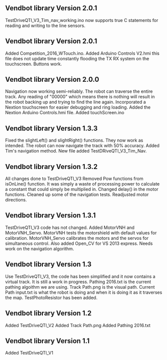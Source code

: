 Vendbot library Version 2.0.1
-----------------------------
TestDriveQTI_V3_Tim_nav_working.ino now supports true C statements for reading and writing to the line sensors.

Vendbot library Version 2.0.1
-----------------------------
Added Competition_2016_WTouch.ino. Added Arduino Controls V2.hmi this file does not update time constantly flooding the TX RX system on the touchscreen. Buttons work.


Vendbot library Version 2.0.0
-----------------------------
Navigation now working semi-reliably. The robot can traverse the entire track. Any reading of "00000" which means there is nothing will result in the robot backing up and trying to find the line again. 
Incorporated a Nextion touchscreen for easier debugging and ring loading.
Added the Nextion Arduino Controls.hmi file. Added touchScreen.ino

Vendbot library Version 1.3.3
-------------------------------
Fixed the slightLeft() and slightRight() functions. They now work as intended. The robot can now navigate the track with 50% accuracy. Added Tim's navigation method. New file added TestDRiveQTI_V3_Tim_Nav.

Vendbot library Version 1.3.2
-------------------------------
All changes done to TestDriveQTI_V3
Removed Pow functions from isOnLine() function. It was simply a waste of processing power to calculate a constant that could simply be multiplied in. Changed delay() in the motor functions. Cleaned up some of the navigation tests. Readjusted motor directions.

Vendbot library Version 1.3.1
-------------------------------

TestDriveQTI_V3 code has not changed. Added MotorVNH and MotorVNH_Servo. MotorVNH tests the motorshield with default values for calibration. MotorVNH_Servo calibrates the motors and the servos for simultaneous control. Also added Open_CV for VS 2013 express. Needs work on the navigation algorithm.

Vendbot library Version 1.3
-------------------------------

Use TestDriveQTI_V3, the code has been simplified and it now contains a virtual track. It is still a work in progress.
Pathing 2016.txt is the current pathing algoithm we are using.
Track Path.png is the visual path.
Current Path input.txt is what the robot is doing and when it is doing it as it traverses the map.
TestPhotoResistor has been added.

Vendbot library Version 1.2
--------------------------------
Added TestDriveQTI_V2
Added Track Path.png
Added Pathing 2016.txt

Vendbot library Version 1.1
--------------------------------
Added TestDriveQTI_V1
